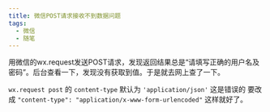 ```yaml
---
title: 微信POST请求接收不到数据问题
tags:
  - 微信
  - 随笔
---
```

用微信的wx.request发送POST请求，发现返回结果总是“请填写正确的用户名及密码”。后台查看一下，发现没有获取到值。于是就去网上查了一下。

`wx.request post` 的 `content-type` 默认为 `'application/json'`
这是错误的
要改成 `"content-type": "application/x-www-form-urlencoded"`
这样就好了。